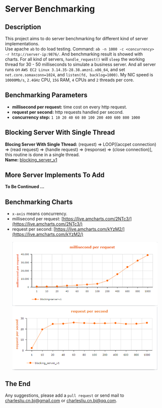 Server Benchmarking
===================

## Description
This project aims to do server benchmarking for different kind of server implementations.<br>
Use apache `ab` to do load testing. Command: `ab -n 1000 -c <concurrency> -r http://server-ip:9876/`. And benchmarking result is showed with charts. For all kind of servers, `handle_request()` will `sleep` the working thread for 30 - 50 milliseconds to simulate a business server. And all server runs on `AWS EC2 Linux 3.14.35-28.38.amzn1.x86_64`, and set `net.core.somaxconn=1024`, and `listen(fd, backlog=1000)`. My NIC speed is `10000Mb/s`, `2.4GHz` CPU, `15G` RAM, `4` CPUs and `2` threads per core.

## Benchmarking Parameters
 - **millisecond per request:** time cost on every http request.
 - **request per second:** http requests handled per second.
 - **concurrency step:** `1 10 20 40 60 80 100 200 400 600 800 1000`

## Blocking Server With Single Thread
**Blocing Server With Single Thread:** (request) => LOOP[(accpet connection) => (read request) => (handle request) => (response) => (close connection)], this routine is done in a single thread.<br>
**Name:** [blocking_server_v1](#)

## More Server Implements To Add
**To Be Continued ...**

## Benchmarking Charts
 - `x-axis` means concurrency.
 - millisecond per request: [https://live.amcharts.com/2NTc3/](https://live.amcharts.com/2NTc3/)
 - request per second: [https://live.amcharts.com/kYzM2/](https://live.amcharts.com/kYzM2/)<br><br>
<img src="https://github.com/linghuazaii/server-benchmark/blob/master/benchmarking/blocking_server_v1_time_per_request.png"></img><br>
<img src="https://github.com/linghuazaii/server-benchmark/blob/master/benchmarking/blocking_server_v1_request_per_second.png"></img><br>

## The End
Any suggestions, please add a `pull request` or send mail to [charlesliu.cn.bj@gmail.com](charlesliu.cn.bj@gmail.com) or [charlesliu.cn.bj@qq.com](charlesliu.cn.bj@qq.com).
